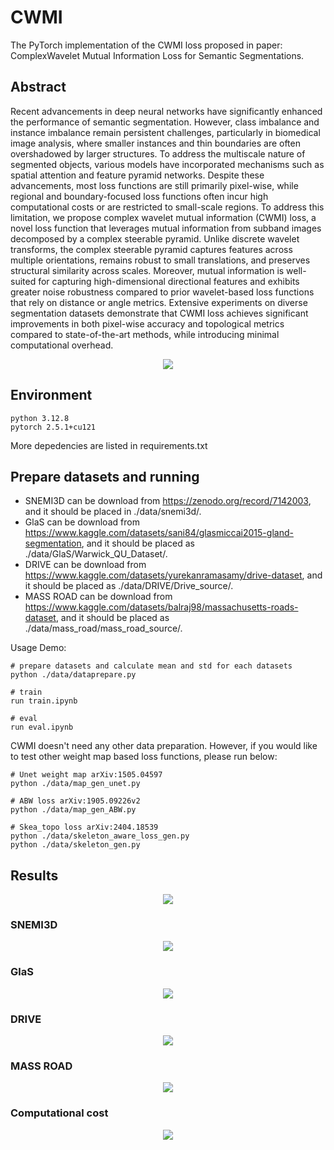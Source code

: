 # CWMI
The PyTorch implementation of the CWMI loss proposed in paper: ComplexWavelet Mutual Information Loss for Semantic Segmentations. <br>

## Abstract
Recent advancements in deep neural networks have significantly enhanced the performance of semantic segmentation. However, class imbalance and instance imbalance remain persistent challenges, particularly in biomedical image analysis, where smaller instances and thin boundaries are often overshadowed by larger structures. To address the multiscale nature of segmented objects, various models have incorporated mechanisms such as spatial attention and feature pyramid networks. Despite these advancements, most loss functions are still primarily pixel-wise, while regional and boundary-focused loss functions often incur high computational costs or are restricted to small-scale regions. To address this limitation, we propose complex wavelet mutual information (CWMI) loss, a novel loss function that leverages mutual information from subband images decomposed by a complex steerable pyramid. Unlike discrete wavelet transforms, the complex steerable pyramid captures features across multiple orientations, remains robust to small translations, and preserves structural similarity across scales. Moreover, mutual information is well-suited for capturing high-dimensional directional features and exhibits greater noise robustness compared to prior wavelet-based loss functions that rely on distance or angle metrics. Extensive experiments on diverse segmentation datasets demonstrate that CWMI loss achieves significant improvements in both pixel-wise accuracy and topological metrics compared to state-of-the-art methods, while introducing minimal computational overhead.

<p align = "center">
<img src="figures/Figure 1.PNG">
</p>

## Environment

    python 3.12.8
    pytorch 2.5.1+cu121

More depedencies are listed in requirements.txt

## Prepare datasets and running
- SNEMI3D can be download from https://zenodo.org/record/7142003, and it should be placed in ./data/snemi3d/.  <br>
- GlaS can be download from https://www.kaggle.com/datasets/sani84/glasmiccai2015-gland-segmentation, and it should be placed as ./data/GlaS/Warwick_QU_Dataset/.  <br>
- DRIVE can be download from https://www.kaggle.com/datasets/yurekanramasamy/drive-dataset, and it should be placed as ./data/DRIVE/Drive_source/.  <br>
- MASS ROAD can be download from https://www.kaggle.com/datasets/balraj98/massachusetts-roads-dataset, and it should be placed as ./data/mass_road/mass_road_source/.  <br>

Usage Demo:

    # prepare datasets and calculate mean and std for each datasets
    python ./data/dataprepare.py

    # train
    run train.ipynb

    # eval 
    run eval.ipynb

CWMI doesn't need any other data preparation. However, if you would like to test other weight map based loss functions, please run below:

    # Unet weight map arXiv:1505.04597
    python ./data/map_gen_unet.py

    # ABW loss arXiv:1905.09226v2
    python ./data/map_gen_ABW.py

    # Skea_topo loss arXiv:2404.18539
    python ./data/skeleton_aware_loss_gen.py
    python ./data/skeleton_gen.py

## Results
<p align = "center">
<img src="figures/Table 1.png">
</p>

### SNEMI3D
<p align = "center">
<img src="figures/Figure 3.PNG">
</p>

### GlaS
<p align = "center">
<img src="figures/Figure 4.PNG">
</p>

### DRIVE
<p align = "center">
<img src="figures/Figure 5.PNG">
</p>

### MASS ROAD
<p align = "center">
<img src="figures/Figure 6.PNG">
</p>

### Computational cost
<p align = "center">
<img src="figures/Table 4.png">
</p>
